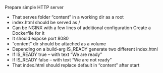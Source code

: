 Prepare simple HTTP server

- That serves folder “content” in a working dir as a root
- index.html should be served as /
- Can be NGINX with a few lines of additional configuration
Create a Dockerfile for it
- It should expose port 8080
- “content” dir should be attached as a volume
- Depending on a build-arg IS_READY generate two different index.html
- If IS_READY true – with text “We are ready”
- If IS_READY false – with text “We are not ready”
- That index.html should replace default in “content” after start
